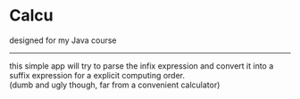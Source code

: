 # Calcu
designed for my Java course  
***  
this simple app will try to parse the infix expression and convert it into a suffix expression for a explicit computing order.  
(dumb and ugly though, far from a convenient calculator)  
